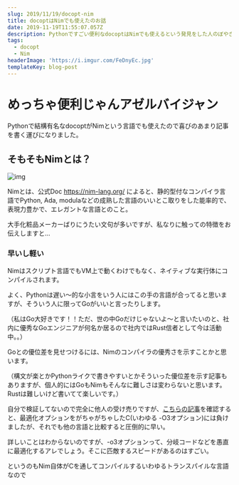```yaml
---
slug: 2019/11/19/docopt-nim
title: docoptはNimでも使えたのお話
date: 2019-11-19T11:55:07.057Z
description: Pythonですごい便利なdocoptはNimでも使えるという発見をした人のぼやき。
tags:
  - docopt
  - Nim
headerImage: 'https://i.imgur.com/FeDnyEc.jpg'
templateKey: blog-post
---
```

# めっちゃ便利じゃんアゼルバイジャン

Pythonで結構有名なdocoptがNimという言語でも使えたので喜びのあまり記事を書く運びになりました。

## そもそもNimとは？

![img](https://i.imgur.com/kYsjLcW.png)

Nimとは、公式Doc https://nim-lang.org/  によると、静的型付なコンパイラ言語でPython, Ada, modulaなどの成熟した言語のいいとこ取りをした能率的で、表現力豊かで、エレガントな言語とのこと。

大手化粧品メーカーばりにうたい文句が多いですが、私なりに触っての特徴をお伝えしますと…

### 早いし軽い

Nimはスクリプト言語でもVM上で動くわけでもなく、ネイティブな実行体にコンパイルされます。

よく、Pythonは遅い～的な小言をいう人にはこの手の言語が合ってると思いますが、そういう人に限ってGoがいいと言ったりします。

（私はGo大好きです！！ただ、世の中Goだけじゃないよ～と言いたいのと、社内に優秀なGoエンジニアが何名か居るので社内ではRust信者として今は活動中。。）

Goとの優位差を見せつけるには、Nimのコンパイラの優秀さを示すことかと思います。

（構文が楽とかPythonライクで書きやすいとかそういった優位差を示す記事もありますが、個人的にはGoもNimもそんなに難しさは変わらないと思います。Rustは難しいけど書いてて楽しいです。）

自分で検証してないので完全に他人の受け売りですが、[こちらの記事](http://h-miyako.hatenablog.com/entry/2015/01/23/060000)を確認すると、最適化オプションをがちゃがちゃしたC(いわゆる -O3オプション)には負けましたが、それでも他の言語と比較すると圧倒的に早い。

詳しいことはわからないのですが、-o3オプションって、分岐コードなどを愚直に最適化するアレでしょう。そこに匹敵するスピードがあるのはすごい。

というのもNim自体がCを通してコンパイルするいわゆるトランスパイルな言語なので


